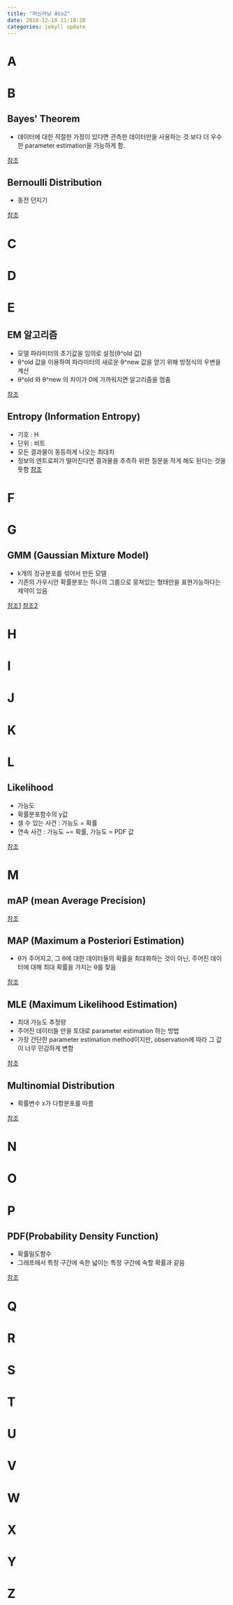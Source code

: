 ```yaml
---
title: "머신러닝 AtoZ"
date: 2018-12-18 11:18:28
categories: jekyll update
---
```


# A

# B
## Bayes' Theorem
 - 데이터에 대한 적절한 가정이 있다면 관측한 데이터만을 사용하는 것 보다 더 우수한 parameter estimation을 가능하게 함.
 
[참조](http://sanghyukchun.github.io/58/)

## Bernoulli Distribution
 - 동전 던지기
 
[참조](http://arkainoh.blogspot.com/2017/10/parametric.learning.maximum.likelihood.estimation.html)

# C

# D

# E
## EM 알고리즘
 - 모델 파라미터의 초기값을 임의로 설정(θ^old 값)
 - θ^old  값을 이용하여 파라미터의 새로운 θ^new 값을 얻기 위해 방정식의 우변을 계산
 - θ^old 와 θ^new 의 차이가 0에 가까워지면 알고리즘을 멈춤
 
[참조](http://iskim3068.tistory.com/52)

## Entropy (Information Entropy)
 - 기호 : H
 - 단위 : 비트
 - 모든 결과물이 동등하게 나오는 최대치
 - 정보의 엔트로피가 떨어진다면 결과물을 추측하 위한 질문을 적게 해도 된다는 것을 뜻함
[참조](https://ko.khanacademy.org/computing/computer-science/informationtheory/moderninfotheory/v/information-entropy)

# F

# G
## GMM (Gaussian Mixture Model)
 - k개의 정규분포를 섞어서 만든 모델
 - 기존의 가우시안 확률분포는 하나의 그룹으로 뭉쳐있는 형태만을 표현가능하다는 제약이 있음
 
[참조1](https://3months.tistory.com/154)
[참조2](http://iskim3068.tistory.com/52)

# H

# I

# J

# K

# L
## Likelihood
 - 가능도
 - 확률분포함수의 y값
 - 셀 수 있는 사건 : 가능도 = 확률
 - 연속 사건 : 가능도 ~= 확률, 가능도 = PDF 값

[참조](http://rstudio-pubs-static.s3.amazonaws.com/204928_c2d6c62565b74a4987e935f756badfba.html)

# M
## mAP (mean Average Precision)
[참조](https://hoya012.github.io/blog/Tutorials-of-Object-Detection-Using-Deep-Learning-how-to-measure-performance-of-object-detection/)
## MAP (Maximum a Posteriori Estimation)
 - θ가 주어지고, 그 θ에 대한 데이터들의 확률을 최대화하는 것이 아닌, 주어진 데이터에 대해 최대 확률을 가지는 θ를 찾음

[참조](http://sanghyukchun.github.io/58/)
## MLE (Maximum Likelihood Estimation)
 - 최대 가능도 추정량
 - 주어진 데이터들 만을 토대로 parameter estimation 하는 방법
 - 가장 간단한 parameter estimation method이지만, observation에 따라 그 값이 너무 민감하게 변함

[참조](http://sanghyukchun.github.io/58/)
## Multinomial Distribution
 - 확률변수 x가 다항분포를 따름
 
[참조](http://arkainoh.blogspot.com/2017/10/parametric.learning.maximum.likelihood.estimation.html)
 
# N

# O

# P
## PDF(Probability Density Function)
 - 확률밀도함수
 - 그래프에서 특정 구간에 속한 넓이는 특정 구간에 속할 확률과 같음

[참조](http://rstudio-pubs-static.s3.amazonaws.com/204928_c2d6c62565b74a4987e935f756badfba.html)

# Q

# R

# S

# T

# U

# V

# W

# X

# Y

# Z
